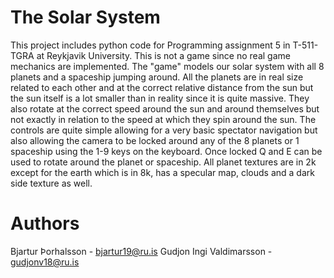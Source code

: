 # The Solar System
This project includes python code for Programming assignment 5 in T-511-TGRA
at Reykjavik University. This is not a game since no real game mechanics are implemented.
The "game" models our solar system with all 8 planets and a spaceship jumping around. All
the planets are in real size related to each other and at the correct relative distance from
the sun but the sun itself is a lot smaller than in reality since it is quite massive.
They also rotate at the correct speed around the sun and around themselves but not exactly 
in relation to the speed at which they spin around the sun. 
The controls are quite simple allowing for a very basic spectator navigation but also allowing 
the camera to be locked around any of the 8 planets or 1 spaceship using the 1-9 keys on the
keyboard. Once locked Q and E can be used to rotate around the planet or spaceship. All planet
textures are in 2k except for the earth which is in 8k, has a specular map, clouds and a dark
side texture as well.

# Authors
Bjartur Þorhalsson - bjartur19@ru.is
Gudjon Ingi Valdimarsson - gudjonv18@ru.is 